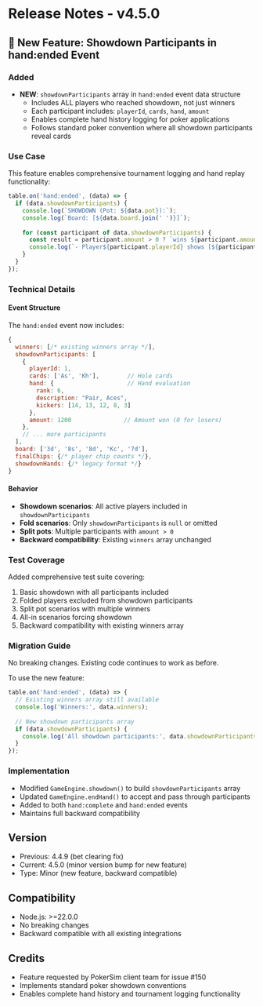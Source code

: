 # Release Notes - v4.5.0

## 🎉 New Feature: Showdown Participants in hand:ended Event

### Added
- **NEW**: `showdownParticipants` array in `hand:ended` event data structure
  - Includes ALL players who reached showdown, not just winners
  - Each participant includes: `playerId`, `cards`, `hand`, `amount`
  - Enables complete hand history logging for poker applications
  - Follows standard poker convention where all showdown participants reveal cards

### Use Case
This feature enables comprehensive tournament logging and hand replay functionality:

```javascript
table.on('hand:ended', (data) => {
  if (data.showdownParticipants) {
    console.log(`SHOWDOWN (Pot: ${data.pot}):`);
    console.log(`Board: [${data.board.join(' ')}]`);
    
    for (const participant of data.showdownParticipants) {
      const result = participant.amount > 0 ? `wins ${participant.amount}` : 'loses';
      console.log(`- Player${participant.playerId} shows [${participant.cards.join(' ')}] for ${participant.hand.description} (${result})`);
    }
  }
});
```

### Technical Details

#### Event Structure
The `hand:ended` event now includes:
```javascript
{
  winners: [/* existing winners array */],
  showdownParticipants: [
    {
      playerId: 1,
      cards: ['As', 'Kh'],        // Hole cards
      hand: {                     // Hand evaluation
        rank: 6,
        description: "Pair, Aces",
        kickers: [14, 13, 12, 8, 3]
      },
      amount: 1200               // Amount won (0 for losers)
    },
    // ... more participants
  ],
  board: ['3d', '8s', '8d', 'Kc', '7d'],
  finalChips: {/* player chip counts */},
  showdownHands: {/* legacy format */}
}
```

#### Behavior
- **Showdown scenarios**: All active players included in `showdownParticipants`
- **Fold scenarios**: Only `showdownParticipants` is `null` or omitted
- **Split pots**: Multiple participants with `amount > 0`
- **Backward compatibility**: Existing `winners` array unchanged

### Test Coverage
Added comprehensive test suite covering:
1. Basic showdown with all participants included
2. Folded players excluded from showdown participants  
3. Split pot scenarios with multiple winners
4. All-in scenarios forcing showdown
5. Backward compatibility with existing winners array

### Migration Guide
No breaking changes. Existing code continues to work as before.

To use the new feature:
```javascript
table.on('hand:ended', (data) => {
  // Existing winners array still available
  console.log('Winners:', data.winners);
  
  // New showdown participants array
  if (data.showdownParticipants) {
    console.log('All showdown participants:', data.showdownParticipants);
  }
});
```

### Implementation
- Modified `GameEngine.showdown()` to build `showdownParticipants` array
- Updated `GameEngine.endHand()` to accept and pass through participants
- Added to both `hand:complete` and `hand:ended` events
- Maintains full backward compatibility

## Version
- Previous: 4.4.9 (bet clearing fix)
- Current: 4.5.0 (minor version bump for new feature)
- Type: Minor (new feature, backward compatible)

## Compatibility
- Node.js: >=22.0.0
- No breaking changes
- Backward compatible with all existing integrations

## Credits
- Feature requested by PokerSim client team for issue #150
- Implements standard poker showdown conventions
- Enables complete hand history and tournament logging functionality